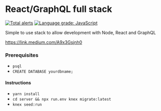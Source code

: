 # React/GraphQL full stack
[![Total alerts](https://img.shields.io/lgtm/alerts/g/ztolley/stack.svg?logo=lgtm&logoWidth=18)](https://lgtm.com/projects/g/ztolley/stack/alerts/)
[![Language grade: JavaScript](https://img.shields.io/lgtm/grade/javascript/g/ztolley/stack.svg?logo=lgtm&logoWidth=18)](https://lgtm.com/projects/g/ztolley/stack/context:javascript)


Simple to use stack to allow development with Node, React and GraphQL

https://link.medium.com/A9x3Gsjnh0


### Prerequisites
* `psql`
* `CREATE DATABASE yourdbname;`


#### Instructions 
* `yarn install`
* `cd server && npx run.env knex migrate:latest`
* `knex seed:run`
